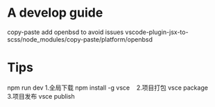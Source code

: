 # A develop guide

copy-paste
add openbsd to avoid issues
vscode-plugin-jsx-to-scss/node_modules/copy-paste/platform/openbsd

# Tips
npm run dev
1.全局下载 npm install -g vsce   
2.项目打包 vsce package         
3.项目发布 vsce publish

